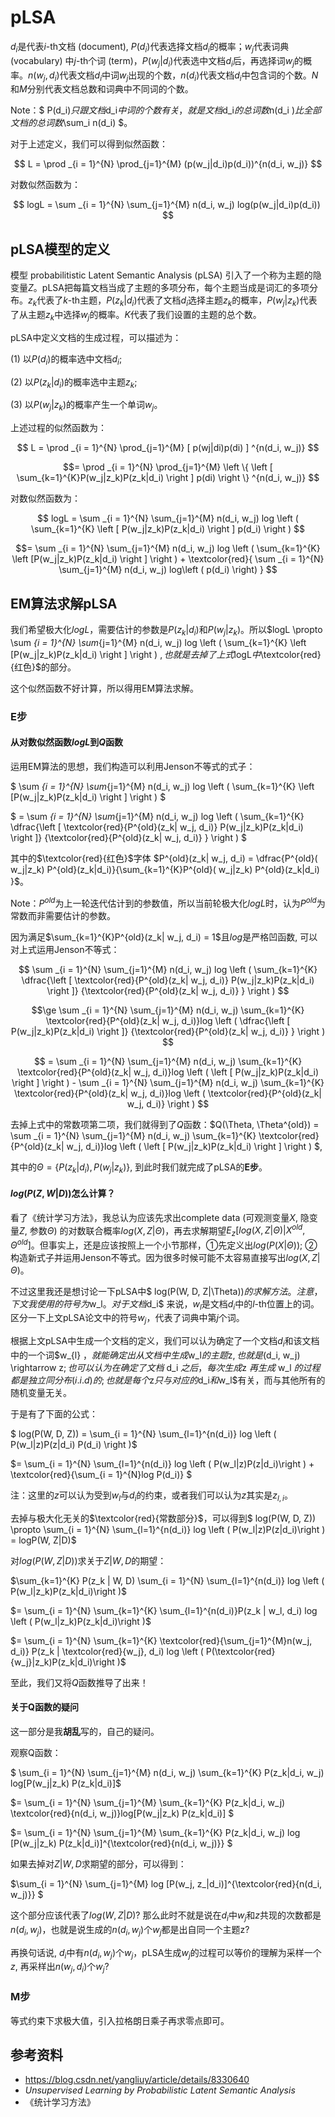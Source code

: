# pLSA

$d_i$是代表$i$-th文档 (document), $P(d_i)$代表选择文档$d_i$的概率；$w_j$代表词典 (vocabulary) 中$j$-th个词 (term)，$P(w_j|d_i)$代表选中文档$d_i$后，再选择词$w_j$的概率。$n(w_j, d_i)$代表文档$d_i$中词$w_j$出现的个数，$n(d_i)$代表文档$d_i$中包含词的个数。$N$和$M$分别代表文档总数和词典中不同词的个数。

Note：$ P(d_i)​$只跟文档$d_i​$中词的个数有关，就是文档$d_i ​$的总词数$n(d_i )​$比全部文档的总词数$\sum_i n(d_i) ​$。

对于上述定义，我们可以得到似然函数：

$$ L = \prod _{i = 1}^{N} \prod_{j=1}^{M} (p(w_j|d_i)p(d_i))^{n(d_i, w_j)} ​$$

对数似然函数为：

$$ logL = \sum _{i = 1}^{N} \sum_{j=1}^{M} n(d_i, w_j) log(p(w_j|d_i)p(d_i)) ​$$

## pLSA模型的定义

模型 probabilitistic Latent Semantic Analysis (pLSA) 引入了一个称为主题的隐变量$Z$。pLSA把每篇文档当成了主题的多项分布，每个主题当成是词汇的多项分布。$z_k$代表了$k$-th主题，$P(z_k|d_i)$代表了文档$d_i$选择主题$z_k$的概率，$P(w_j|z_k)$代表了从主题$z_k$中选择$w_j$的概率。$K$代表了我们设置的主题的总个数。

pLSA中定义文档的生成过程，可以描述为：

(1) 以$P(d_i)​$ 的概率选中文档$d_i​$;

(2) 以$P(z_k|d_i)​$的概率选中主题$z_k​$;

(3) 以$P(w_j|z_k)​$的概率产生一个单词$w_j​$。

上述过程的似然函数为：

$$ L = \prod _{i = 1}^{N} \prod_{j=1}^{M} [ p(wj|di)p(di) ] ^{n(d_i, w_j)} ​$$

$$= \prod _{i = 1}^{N} \prod_{j=1}^{M} \left \{ \left [ \sum_{k=1}^{K}P(w_j|z_k)P(z_k|d_i) \right ]  p(di) \right \} ^{n(d_i, w_j)}  $$

对数似然函数为：

$$ logL = \sum _{i = 1}^{N} \sum_{j=1}^{M} n(d_i, w_j) log \left ( \sum_{k=1}^{K} \left [ P(w_j|z_k)P(z_k|d_i) \right ]  p(d_i) \right ) ​$$

$$= \sum _{i = 1}^{N} \sum_{j=1}^{M} n(d_i, w_j) log \left ( \sum_{k=1}^{K}  \left [P(w_j|z_k)P(z_k|d_i) \right ]  \right )  + \textcolor{red}{ \sum _{i = 1}^{N} \sum_{j=1}^{M} n(d_i, w_j) log\left ( p(d_i)  \right) } $$

## EM算法求解pLSA

我们希望极大化$logL$，需要估计的参数是$P(z_k| d_i)$和$P(w_j|z_k )$。所以$logL \propto  \sum _{i = 1}^{N} \sum_{j=1}^{M} n(d_i, w_j) log \left ( \sum_{k=1}^{K}  \left [P(w_j|z_k)P(z_k|d_i) \right ]  \right ) $, 也就是去掉了上式$logL$中$\textcolor{red}{红色}$的部分。

这个似然函数不好计算，所以得用EM算法求解。

### E步

#### 从对数似然函数$logL$到$Q$函数

运用EM算法的思想，我们构造可以利用Jenson不等式的式子：

$ \sum _{i = 1}^{N} \sum_{j=1}^{M} n(d_i, w_j) log \left ( \sum_{k=1}^{K}  \left [P(w_j|z_k)P(z_k|d_i) \right ]  \right ) ​$

$ = \sum _{i = 1}^{N} \sum_{j=1}^{M} n(d_i, w_j) log \left ( \sum_{k=1}^{K}  \dfrac{\left [ \textcolor{red}{P^{old}(z_k| w_j, d_i)} P(w_j|z_k)P(z_k|d_i) \right ]} {\textcolor{red}{P^{old}(z_k| w_j, d_i)} }  \right ) ​$

其中的$\textcolor{red}{红色}​$字体 $P^{old}(z_k| w_j, d_i) = \dfrac{P^{old}( w_j|z_k) P^{old}(z_k|d_i)}{\sum_{k=1}^{K}P^{old}( w_j|z_k) P^{old}(z_k|d_i) }​$。

Note：$P^{old}​$为上一轮迭代估计到的参数值，所以当前轮极大化$logL​$时，认为$P^{old}​$为常数而非需要估计的参数。

因为满足$\sum_{k=1}^{K}P^{old}(z_k| w_j, d_i) = 1$且$log$是严格凹函数, 可以对上式运用Jenson不等式：

$$ \sum _{i = 1}^{N} \sum_{j=1}^{M} n(d_i, w_j) log \left ( \sum_{k=1}^{K}  \dfrac{\left [ \textcolor{red}{P^{old}(z_k| w_j, d_i)} P(w_j|z_k)P(z_k|d_i) \right ]} {\textcolor{red}{P^{old}(z_k| w_j, d_i)} }  \right ) ​$$

$$\ge \sum _{i = 1}^{N} \sum_{j=1}^{M} n(d_i, w_j) \sum_{k=1}^{K} \textcolor{red}{P^{old}(z_k| w_j, d_i)}log \left (   \dfrac{\left [  P(w_j|z_k)P(z_k|d_i) \right ]} {\textcolor{red}{P^{old}(z_k| w_j, d_i)} }  \right ) ​$$

$$ = \sum _{i = 1}^{N} \sum_{j=1}^{M} n(d_i, w_j) \sum_{k=1}^{K} \textcolor{red}{P^{old}(z_k| w_j, d_i)}log \left (   \left [  P(w_j|z_k)P(z_k|d_i) \right ]  \right )     - \sum _{i = 1}^{N} \sum_{j=1}^{M} n(d_i, w_j) \sum_{k=1}^{K} \textcolor{red}{P^{old}(z_k| w_j, d_i)}log \left (   \textcolor{red}{P^{old}(z_k| w_j, d_i)}   \right ) ​$$

去掉上式中的常数项第二项，我们就得到了$Q​$函数：$Q(\Theta, \Theta^{old}) = \sum _{i = 1}^{N} \sum_{j=1}^{M} n(d_i, w_j) \sum_{k=1}^{K} \textcolor{red}{P^{old}(z_k| w_j, d_i)}log \left (   \left [  P(w_j|z_k)P(z_k|d_i) \right ]  \right )  ​$,

其中的$\Theta = \{P(z_k|d_i), P(w_j|z_k)\}​$, 到此时我们就完成了pLSA的**E步**。



#### $log(P(Z, W| D))$怎么计算？

看了《统计学习方法》，我总认为应该先求出complete data (可观测变量$X$, 隐变量$Z$, 参数$\Theta$) 的对数联合概率$log(X, Z|\Theta)$，再去求解期望$E_z[log(X, Z|\Theta) | X^{old}, \Theta^{old}]$。但事实上，还是应该按照上一个小节那样，①先定义出$log(P(X|\Theta))$; ②构造新式子并运用Jenson不等式。因为很多时候可能不太容易直接写出$log(X, Z|\Theta)$。

不过这里我还是想讨论一下pLSA中$ log(P(W, D, Z|\Theta))​$的求解方法。注意，下文我使用的符号为$w_l​$。对于文档$d_i​$ 来说，$w_l ​$是文档$d_i​$中的$l​$-th位置上的词。区分一下上文pLSA论文中的符号$w_j ​$，代表了词典中第$j​$个词。

根据上文pLSA中生成一个文档的定义，我们可以认为确定了一个文档$d_i$和该文档中的一个词$w_{l} $， 就能确定出从文档中生成$w_l$的主题$z$, 也就是$(d_i, w_j) \rightarrow z$; 也可以认为在确定了文档$ d_i $之后，每次生成$z $再生成$ w_l $的过程都是独立同分布 (i.i.d)的; 也就是每个$z$只与对应的$d_i$和$w_l$有关，而与其他所有的随机变量无关。

于是有了下面的公式：

$ log(P(W, D, Z)) = \sum_{i = 1}^{N} \sum_{l=1}^{n(d_i)} log \left ( P(w_l|z)P(z|d_i) P(d_i) \right )$

$= \sum_{i = 1}^{N} \sum_{l=1}^{n(d_i)} log \left ( P(w_l|z)P(z|d_i)\right ) +  \textcolor{red}{\sum_{i = 1}^{N}log P(d_i)}  $

注：这里的$z$可以认为受到$w_l$与$d_i$的约束，或者我们可以认为$z$其实是$z_{l, i}$。

去掉与极大化无关的$\textcolor{red}{常数部分}$，可以得到$ log(P(W, D, Z)) \propto \sum_{i = 1}^{N} \sum_{l=1}^{n(d_i)} log \left ( P(w_l|z)P(z|d_i)\right ) = logP(W, Z|D)$

对$log(P(W, Z|D))​$求关于$Z|W, D​$ 的期望：

$\sum_{k=1}^{K} P(z_k | W, D) \sum_{i = 1}^{N} \sum_{l=1}^{n(d_i)} log \left ( P(w_l|z_k)P(z_k|d_i)\right )$

$=  \sum_{i = 1}^{N} \sum_{k=1}^{K}  \sum_{l=1}^{n(d_i)}P(z_k | w_l, d_i) log \left ( P(w_l|z_k)P(z_k|d_i)\right )​$

$=  \sum_{i = 1}^{N} \sum_{k=1}^{K}  \textcolor{red}{\sum_{j=1}^{M}n(w_j, d_i)} P(z_k | \textcolor{red}{w_j}, d_i) log \left ( P(\textcolor{red}{w_j}|z_k)P(z_k|d_i)\right )$

至此，我们又将$Q$函数推导了出来！



#### 关于Q函数的疑问

这一部分是我**胡乱**写的，自己的疑问。

观察Q函数：

$ \sum_{i = 1}^{N} \sum_{j=1}^{M} n(d_i, w_j) \sum_{k=1}^{K} P(z_k|d_i, w_j) log[P(w_j|z_k) P(z_k|d_i)]​$

$= \sum_{i = 1}^{N} \sum_{j=1}^{M}  \sum_{k=1}^{K} P(z_k|d_i, w_j) \textcolor{red}{n(d_i, w_j)}log[P(w_j|z_k) P(z_k|d_i)] ​$

$= \sum_{i = 1}^{N} \sum_{j=1}^{M}  \sum_{k=1}^{K} P(z_k|d_i, w_j) log [P(w_j|z_k) P(z_k|d_i)]^{\textcolor{red}{n(d_i, w_j)}} ​$

如果去掉对$Z|W, D$求期望的部分，可以得到：

$\sum_{i = 1}^{N} \sum_{j=1}^{M}   log [P(w_j, z_|d_i)]^{\textcolor{red}{n(d_i, w_j)}} ​$

这个部分应该代表了$log(W, Z|D)$? 那么此时不就是说在$d_i$中$w_j$和$z$共现的次数都是$n(d_i,w_j)$，也就是说生成的$n(d_i,w_j)$个$w_j$都是出自同一个主题z? 

再换句话说, $d_i$中有$n(d_i, w_j)$个$w_j$，pLSA生成$w_j$的过程可以等价的理解为采样一个$z$, 再采样出$n(w_j, d_i)$个$w_j$?

### M步

等式约束下求极大值，引入拉格朗日乘子再求零点即可。

## 参考资料

- https://blog.csdn.net/yangliuy/article/details/8330640
- *Unsupervised Learning by Probabilistic Latent Semantic Analysis*
- 《统计学习方法》